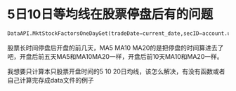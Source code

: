 # 5日10日等均线在股票停盘后有的问题


```python
DataAPI.MktStockFactorsOneDayGet(tradeDate=current_date,secID=account.universe,field=['secID','MA5','MA10','MA20'],pandas="1")
```

股票长时间停盘后开盘的前几天，MA5 MA10 MA20的是把停盘的时间算进去了吧，开盘后前五天MA5和MA10MA20一样，开盘后前10天MA10和MA20一样。

我想要只计算本只股票开盘时间的5 10 20日均线，该怎么解决，有没有函数或者自己计算完存成data文件的例子